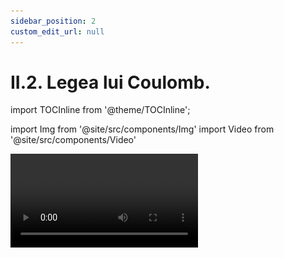 ```yaml
---
sidebar_position: 2
custom_edit_url: null
---
```


# II.2. Legea lui Coulomb.



import TOCInline from '@theme/TOCInline';

<TOCInline toc={toc} />



import Img from '@site/src/components/Img'
import Video from '@site/src/components/Video'





<Video src="https://www.youtube.com/embed/Ovg4Hlth3VE" lazy={false} />

<br></br>



<div class="alert alert--danger" role="alert">

&#128293 **Atenție!**

Acest experiment se efectuează numai de către profesori! Atenție când lucrezi cu mașina Van de Graaff! Pericol de electrocutare !


</div>






<br></br>




<div class="alert alert--primary" role="alert">


<Img className="img-responsive3" src="fizica/clasa8/capitolul2/2_1_2_Poza1_MasinaVanDerGraaf.jpg" width="1000" height="564" lazy={false} /> Sarcinile electrice pot fi generate cu mașina de electrizare Van de Graaff care are doi poli: <strong>o sferă metalică goală</strong> în interior numită colector de sarcină (care se încarcă pozitiv) și <strong>o sferă mai mică plină</strong> (care se încarcă negativ).

<br></br>
<br></br>

Colectorul se află pe o bandă de cauciuc trecută peste două role și pusă în mișcare de un motor electric. Două periuțe preiau sarcinile care apar pe banda electrizată prin frecare.

<br></br>


</div>



<br></br>





<div class="alert alert--danger" role="alert">

&#128293 **Atenție!**

**Experimentul 7: Legea lui Coulomb** se efectuează numai de către profesori! Atenție când lucrezi cu mașina Van de Graaff! Pericol de electrocutare !


</div>



<br></br>



<div class="alert alert--success" role="alert">

&#128064 **Experimentul 7: Legea lui Coulomb**



<Video src="https://www.youtube.com/embed/QrcXo4qKozM" lazy={false} />



**Materiale necesare:**    
Generatorul electrostatic Van De Graaff, pendul electrostatic.


<br></br>

**Descrierea experimentului:**
- Pune în funcțiune generatorul și electrizează sferele lui.
- Electrizează prin contact cu colectorul generatorului (sfera mare a generatorului), bila unui pendul electrostatic.
- Apropie la o distanță mică (câțiva centimetri), fără să mai atingi pendulul de sfera generatorului.
- Observă devierea firului pendulului față de verticală.
  > Pendulul este puternic respins de colector, având un unghi mare față de verticală.
- Repetă experimentul pentru o distanță mai mare dintre pendul și colector și apreciază unghiul dintre fir și verticală.
- Ce legătură observi între distanța dintre cele două corpuri electrizate și unghiul de deviere al firului?
  > Cu cât crește distanța dintre cele două corpuri electrizate, unghiul de deviere al firului față de verticală scade.



**În urma contactului dintre cele două corpuri, ele se încarcă cu sarcini de același fel și se resping. Unghiul de deviere față de verticală crește cu scăderea distanței dintre corpurile electrizate.**   
**Forța de respingere electrostatică este invers proporțională cu distanța dintre corpurile electrizate.**


- Repetă experimentul pentru distanța mică (câțiva centimetri), dintre pendul și colector, dar cu generatorul încărcat electric mai mult.
- Ce observi ?
  > Unghiul de deviere față de verticală este mai mare cu cât corpurile sunt încărcate cu sarcini electrice mai mari.

<br></br>



**Concluzia experimentului:**   
Unghiul de deviere față de verticală crește cu creșterea încărcării cu sarcină electrică a corpurilor electrizate.    
Forța de respingerea electrostatică este direct proporțională cu mărimea sarcinilor corpurilor electrizate.




</div>




<br></br>


<div class="alert alert--secondary" role="alert">

În anul 1785 fizicianul francez **Charles Coulomb** a descoperit experimental legea care îi poartă numele, Legea lui Coulomb.


</div>


<br></br>

<div class="alert alert--primary" role="alert">

**Legea lui Coulomb:**

**“Două corpuri electrizate aflate într-un anumit mediu, considerate punctiforme în raport cu distanța dintre ele, interacționează cu o forță direct proporțională cu produsul modulelor sarcinilor electrice și invers proporțională cu pătratul distanței dintre ele (r<sup>2</sup>).**

<Img className="img-responsive4" src="fizica/clasa8/capitolul2/2_1_2_Poza2_LegeaLuiCoulomb_vers2.jpg" width="1000" height="113" />

<Img className="img-responsive4" src="fizica/clasa8/capitolul2/2_1_2_Poza2bis_ConstantaK_vers2.jpg" width="1000" height="123" />



</div>


<br></br>


<div class="alert alert--secondary" role="alert">

&#128294 **Observație**


a)	Pentru alte medii, constanta k are valori mai mici decât cea în vid/aer, ceea ce înseamnă o forță electrică mai mică.

b)	Pentru vid,


<Img className="img-responsive4" src="fizica/clasa8/capitolul2/2_1_2_Poza3_PerminitivitateaAbsolutaAVidului.jpg" width="1000" height="131" />



</div>


<br></br>


<div class="alert alert--warning" role="alert">

&#128275 **Probleme rezolvate**

**1. Două corpuri punctiforme încărcate cu sarcinile q<sub>1</sub> = 2 nC, respectiv q<sub>2</sub> = 5 nC, se află la distanța de 40 cm în aer. Calculează forțele de interacțiune electrostatică.**


**Rezolvare:**

<Video src="https://www.youtube.com/embed/GFk8G_fdJxE" />

<br></br>

**Notăm datele problemei și transformăm în SI:**   
q<sub>1</sub> = 2 nC = 2 ∙ 10<sup>-9</sup> C    
q<sub>2</sub> = 5 nC = 5 ∙ 10<sup>-9</sup> C   
r = 40 cm = 0,4 m   
F = ?


**Desenăm forțele electrice, egale în modul dar de sens opus:**


<Img className="img-responsive4" src="fizica/clasa8/capitolul2/2_1_2_Poza4_ReprezentareForte_ProblemaModel1_vers3.jpg" width="1000" height="131" />

<br></br>
<br></br>


**Scriem Legea lui Coulomb:**

<Img className="img-responsive4" src="fizica/clasa8/capitolul2/2_1_2_Poza5_Rezolvare_ProblemaModel1_vers2.jpg" width="1000" height="306" />


<br></br>
<br></br>
<br></br>



**2. Două corpuri punctiforme, încărcate cu sarcinile q<sub>1</sub> = -4 pC, respectiv q<sub>2</sub> = 6 pC, se află la distanța de 300 mm în aer. Calculează și reprezintă forțele de interacțiune electrostatică.**

**Rezolvare:**



**Notăm datele problemei și transformăm în SI:**   
q<sub>1</sub> = -4 pC = -4  ∙ 10 <sup>-12</sup> C    
q<sub>2</sub> = 6 pC = 6 ∙ 10<sup>-12</sup> C    
r = 300 mm = 0,3 m    
F = ?



**Desenăm forțele electrice de atracție, egale în modul, dar de sens opus:**

<Img className="img-responsive4" src="fizica/clasa8/capitolul2/2_1_2_Poza6_ReprezentareForte_ProblemaModel2_vers3.jpg" width="1000" height="183" />

<br></br>
<br></br>


**Scriem Legea lui Coulomb:**

<Img className="img-responsive4" src="fizica/clasa8/capitolul2/2_1_2_Poza7_Rezolvare_ProblemaModel2_vers2.jpg" width="1000" height="280" />



<br></br>
<br></br>
<br></br>



**3. Două corpuri punctiforme fixe sunt încărcate cu sarcinile q<sub>1</sub> = 2 nC, respectiv q<sub>2</sub> = 8 nC. Ele se află la distanța de 4 cm în aer.**

a) Desenează forțele de interacțiune electrostatică.

b) Calculează forțele de interacțiune electrostatică.

c) La jumătatea distanței dintre cele două corpuri punctiforme fixe se introduce un al treilea corp punctiform mobil electrizat cu o sarcină electrică q<sub>3</sub> = -4 nC. Stabilește sensul mișcării sarcinii q<sub>3</sub> când este lăsată liberă.




**Rezolvare:**

<Video src="https://www.youtube.com/embed/Tx-l8yvcwv8" />

<br></br>

**Notăm datele problemei și transformăm în SI :**   
q<sub>1</sub> = 2 nC = 2 ∙ 10<sup>-9</sup> C    
q<sub>2</sub> = 8 nC = 8 ∙ 10<sup>-9</sup> C    
r<sub>1</sub> = 4 cm = 4/100 m    
q<sub>3</sub> = -4 nC = -4 ∙ 10<sup>-9</sup> C    
k = 9 ∙ 10<sup>9</sup> N∙m<sup>2</sup> / C<sup>2</sup>   
r<sub>2</sub> = 2 cm = 2/100 m



<br></br>

**a) Desenăm forțele de interacțiune electrostatică:**


<Img className="img-responsive4" src="fizica/clasa8/capitolul2/2_1_2_Poza8_ReprezentareForte_PctA_ProblemaModel3.png" width="1000" height="187" />


<br></br>
<br></br>


**b) Scriem Legea lui Coulomb și calculăm modulul forței F:**

<Img className="img-responsive4" src="fizica/clasa8/capitolul2/2_1_2_Poza9_Rezolvare_PctB_ProblemaModel3.png" width="1000" height="307" />

<br></br>
<br></br>



**c) Desenăm forțele de interacțiune electrostatică:**


<Img className="img-responsive4" src="fizica/clasa8/capitolul2/2_1_2_Poza10_ReprezentareForte_PctC_ProblemaModel3.png" width="1000" height="245" />

<br></br>
<br></br>



**Scriem Legea lui Coulomb și calculăm modulul forțelor F<sub>13</sub> și F<sub>23</sub>:**

<Img className="img-responsive4" src="fizica/clasa8/capitolul2/2_1_2_Poza11_Rezolvare_PctC_ProblemaModel3.png" width="1000" height="647" />

<br></br>
<br></br>


**Întrucât |F<sub>23</sub> | > |F<sub>13</sub> | => corpul electrizat cu sarcina q<sub>3</sub> se va deplasa spre q<sub>2</sub>.**






</div>




